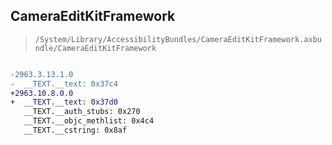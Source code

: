 ## CameraEditKitFramework

> `/System/Library/AccessibilityBundles/CameraEditKitFramework.axbundle/CameraEditKitFramework`

```diff

-2963.3.13.1.0
-  __TEXT.__text: 0x37c4
+2963.10.8.0.0
+  __TEXT.__text: 0x37d0
   __TEXT.__auth_stubs: 0x270
   __TEXT.__objc_methlist: 0x4c4
   __TEXT.__cstring: 0x8af

```
